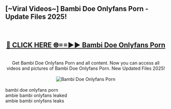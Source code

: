 <h2>[~Viral Videos~] Bambi Doe Onlyfans Porn - Update Files 2025!</h2>
<br>
<div align="center">
<h2><a href="https://betterlinks.top/A2PfLJ" rel="nofollow">🔴 CLICK HERE 🌐==►► Bambi Doe Onlyfans Porn</a></h2>
<br>
Get Bambi Doe Onlyfans Porn and all content. Now you can access all videos and pictures of Bambi Doe Onlyfans Porn. New Updated Files 2025!
<br>
<br>
<a href="https://betterlinks.top/A2PfLJ" rel="nofollow" data-target="animated-image.originalLink"><img src="https://i.ibb.co.com/WyWwxjT/player-gif2.gif" alt="Bambi Doe Onlyfans Porn" style="max-width: 100%; display: inline-block;" data-target="animated-image.originalImage"></a>
</div>
<br>
bambi doe onlyfans porn<br>
ambie bambi onlyfans leaked<br>
ambie bambi onlyfans leaks